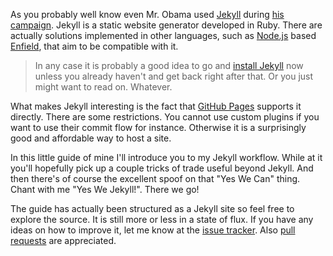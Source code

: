 As you probably well know even Mr. Obama used [Jekyll](https://github.com/mojombo/jekyll) during [his campaign](http://kylerush.net/blog/meet-the-obama-campaigns-250-million-fundraising-platform/). Jekyll is a static website generator developed in Ruby. There are actually solutions implemented in other languages, such as [Node.js](http://nodejs.org/) based [Enfield](https://github.com/fortes/enfield), that aim to be compatible with it. 

> In any case it is probably a good idea to go and [install Jekyll](https://github.com/mojombo/jekyll/wiki/install) now unless you already haven't and get back right after that. Or you just might want to read on. Whatever.

What makes Jekyll interesting is the fact that [GitHub Pages](http://pages.github.com/) supports it directly. There are some restrictions. You cannot use custom plugins if you want to use their commit flow for instance. Otherwise it is a surprisingly good and affordable way to host a site.

In this little guide of mine I'll introduce you to my Jekyll workflow. While at it you'll hopefully pick up a couple tricks of trade useful beyond Jekyll. And then there's of course the excellent spoof on that "Yes We Can" thing. Chant with me "Yes We Jekyll!". There we go!

The guide has actually been structured as a Jekyll site so feel free to explore the source. It is still more or less in a state of flux. If you have any ideas on how to improve it, let me know at the [issue tracker](https://github.com/bebraw/yeswejekyll/issues). Also [pull requests](https://github.com/bebraw/yeswejekyll/pulls) are appreciated.
